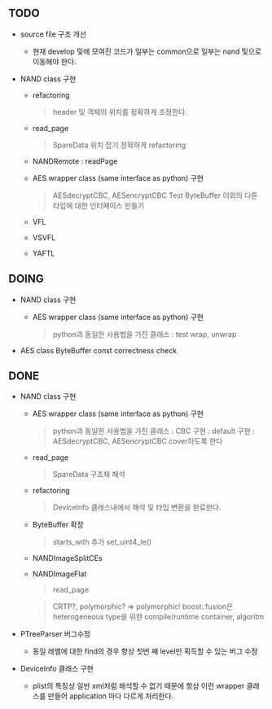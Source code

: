 ## TODO
  * source file 구조 개선
    - 현재 develop 및에 모여진 코드가 일부는 common으로 일부는 nand 및으로 이동해야 한다.

  * NAND class 구현
    - refactoring
      > header 및 객체의 위치를 정확하게 조정한다.

    - read_page
      > SpareData 위치 잡기 정확하게 refactoring

    - NANDRemote
      : readPage

    - AES wrapper class (same interface as python) 구현
      > AESdecryptCBC, AESencryptCBC Test
      > ByteBuffer 이외의 다른 타입에 대한 인터페이스 만들기

    - VFL
    
    - VSVFL

    - YAFTL

## DOING
  * NAND class 구현
    - AES wrapper class (same interface as python) 구현
      > python과 동일한 사용법을 가진 클래스
        : test wrap, unwrap

  * AES class ByteBuffer const correctness check

## DONE
  * NAND class 구현
    - AES wrapper class (same interface as python) 구현
      > python과 동일한 사용법을 가진 클래스
        : CBC 구현
        : default 구현
        : AESdecryptCBC, AESencryptCBC cover하도록 한다

    - read_page
      > SpareData 구조체 해석

    - refactoring
      > DeviceInfo 클래스내에서 해석 및 타입 변환을 완료한다.

    - ByteBuffer 확장
      > starts_with 추가
      > set_uint4_le()

    - NANDImageSplitCEs

    - NANDImageFlat
      > read_page

      > CRTP?, polymorphic? => polymorphic!
        boost::fusion은 heterogeneous type을 위한 compile/runtime container, algoritm

  * PTreeParser 버그수정
    - 동일 레벨에 대한 find의 경우 항상 첫번 째 level만 획득할 수 있는 버그 수정
  
  * DeviceInfo 클래스 구현
    - plist의 특징상 일반 xml처럼 해석할 수 없기 때문에 항상 이런 wrapper 클래스를 만들어
      application 마다 다르게 처리한다.
